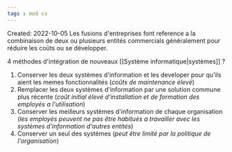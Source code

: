 ```yaml
---
tags : mod cs
---
```

Created: 2022-10-05 
Les fusions d'entreprises font reference a la combinaison de deux ou plusieurs entités commercials généralement pour réduire les coûts ou se développer.

4 méthodes d'intégration de nouveaux [[Système informatique|systèmes]]
?
1. Conserver les deux systèmes d'information et les developer pour qu'ils aient les memes fonctionnalités (*coûts de maintenance élevé*)
2. Remplacer les deux systèmes d'information par une solution commune plus récente (*coût initial élevé d'installation et de formation des employés a l'utilisation*)
3. Conserver les meilleurs systèmes d'information de chaque organisation (*les employés peuvent ne pas être habitués a travailler avec les systèmes d'information d'autres entités*)
4. Conserver un seul des systèmes (*peut être limité par la politique de l'organisation*)
